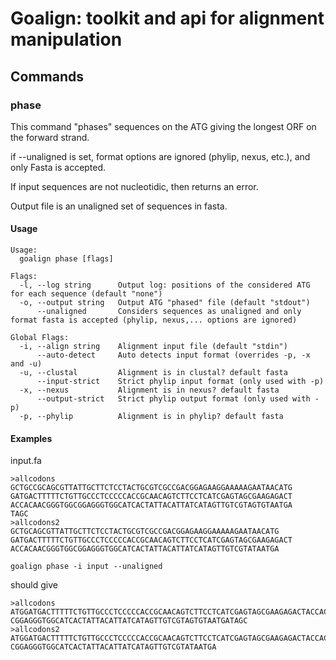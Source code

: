 # Goalign: toolkit and api for alignment manipulation

## Commands

### phase
This command "phases" sequences on the ATG giving the longest ORF on the forward strand.

if --unaligned is set, format options are ignored (phylip, nexus, etc.), and
only Fasta is accepted.

If input sequences are not nucleotidic, then returns an error.

Output file is an unaligned set of sequences in fasta.

#### Usage
```
Usage:
  goalign phase [flags]

Flags:
  -l, --log string      Output log: positions of the considered ATG for each sequence (default "none")
  -o, --output string   Output ATG "phased" file (default "stdout")
      --unaligned       Considers sequences as unaligned and only format fasta is accepted (phylip, nexus,... options are ignored)

Global Flags:
  -i, --align string    Alignment input file (default "stdin")
      --auto-detect     Auto detects input format (overrides -p, -x and -u)
  -u, --clustal         Alignment is in clustal? default fasta
      --input-strict    Strict phylip input format (only used with -p)
  -x, --nexus           Alignment is in nexus? default fasta
      --output-strict   Strict phylip output format (only used with -p)
  -p, --phylip          Alignment is in phylip? default fasta
```

#### Examples

input.fa

```
>allcodons
GCTGCCGCAGCGTTATTGCTTCTCCTACTGCGTCGCCGACGGAGAAGGAAAAAGAATAACATG
GATGACTTTTTCTGTTGCCCTCCCCCACCGCAACAGTCTTCCTCATCGAGTAGCGAAGAGACT
ACCACAACGGGTGGCGGAGGGTGGCATCACTATTACATTATCATAGTTGTCGTAGTGTAATGA
TAGC
>allcodons2
GCTGCAGCGTTATTGCTTCTCCTACTGCGTCGCCGACGGAGAAGGAAAAAGAATAACATG
GATGACTTTTTCTGTTGCCCTCCCCCACCGCAACAGTCTTCCTCATCGAGTAGCGAAGAGACT
ACCACAACGGGTGGCGGAGGGTGGCATCACTATTACATTATCATAGTTGTCGTATAATGA
```

```
goalign phase -i input --unaligned
```

should give

```
>allcodons
ATGGATGACTTTTTCTGTTGCCCTCCCCCACCGCAACAGTCTTCCTCATCGAGTAGCGAAGAGACTACCACAACGGGTGG
CGGAGGGTGGCATCACTATTACATTATCATAGTTGTCGTAGTGTAATGATAGC
>allcodons2
ATGGATGACTTTTTCTGTTGCCCTCCCCCACCGCAACAGTCTTCCTCATCGAGTAGCGAAGAGACTACCACAACGGGTGG
CGGAGGGTGGCATCACTATTACATTATCATAGTTGTCGTATAATGA
```

